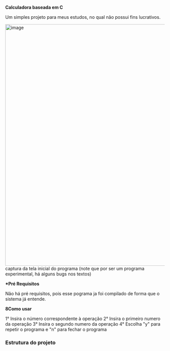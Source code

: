 __Calculadora baseada em C__

Um simples projeto para meus estudos, no qual não possui fins lucrativos.



<img width="1483" height="762" alt="image" src="https://github.com/user-attachments/assets/e4e98b53-e8b4-4773-8bcf-ec70882d581a" />
captura da tela inicial do programa (note que por ser um programa experimental, há alguns bugs nos textos)

__*Pré Requisitos__

Não há pré requisitos, pois esse pograma ja foi compilado de forma que o sistema já entende.


__8Como usar__

1° Insira o número correspondente à operação
2° Insira o primeiro numero da operação
3° Insira o segundo numero da operação
4° Escolha "y" para repetir o programa e "n" para fechar o programa

### Estrutura do projeto
